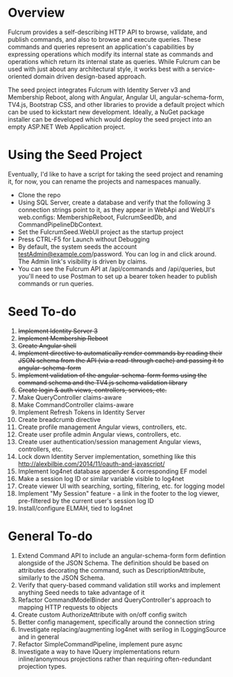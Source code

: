 Overview
======

Fulcrum provides a self-describing HTTP API to browse, validate, and publish commands, and also to browse and execute queries. These commands and queries represent an application's capabilities by expressing operations which modify its internal state as commands and operations which return its internal state as queries. While Fulcrum can be used with just about any architectural style, it works best with a service-oriented domain driven design-based approach. 

The seed project integrates Fulcrum with Identity Server v3 and Membership Reboot, along with Angular, Angular UI, angular-schema-form, TV4.js, Bootstrap CSS, and other libraries to provide a default project which can be used to kickstart new development. Ideally, a NuGet package installer can be developed which would deploy the seed project into an empty ASP.NET Web Application project.

Using the Seed Project
=======

Eventually, I'd like to have a script for taking the seed project and renaming it, for now, you can rename the projects and namespaces manually.

* Clone the repo
* Using SQL Server, create a database and verify that the following 3 connection strings point to it, as they appear in WebApi and WebUI's web.configs: MembershipReboot, FulcrumSeedDb, and CommandPipelineDbContext.
* Set the FulcrumSeed.WebUI project as the startup project
* Press CTRL-F5 for Launch without Debugging
* By default, the system seeds the account testAdmin@example.com/password. You can log in and click around. The Admin link's visibility is driven by claims.
* You can see the Fulcrum API at /api/commands and /api/queries, but you'll need to use Postman to set up a bearer token header to publish commands or run queries.

Seed To-do
=========
1. ~~Implement Identity Server 3~~
1. ~~Implement Membership Reboot~~
1. ~~Create Angular shell~~
1. ~~Implement directive to automatically render commands by reading their JSON schema from the API (via a read-through cache) and passing it to angular-schema-form~~
1. ~~Implement validation of the angular-schema-form forms using the command schema and the TV4.js schema validation library~~
1. ~~Create login & auth views, controllers, services, etc.~~
1. Make QueryController claims-aware
1. Make CommandController claims-aware
1. Implement Refresh Tokens in Identity Server 
1. Create breadcrumb directive
1. Create profile management Angular views, controllers, etc. 
1. Create user profile admin Angular views, controllers, etc. 
1. Create user authentication/session management Angular views, controllers, etc. 
1. Lock down Identity Server implementation, something like this http://alexbilbie.com/2014/11/oauth-and-javascript/
1. Implement log4net database appender & corresponding EF model 
1. Make a session log ID or similar variable visible to log4net 
1. Create viewer UI with searching, sorting, filtering, etc. for logging model
1. Implement "My Session" feature - a link in the footer to the log viewer, pre-filtered by the current user's session log ID 
1. Install/configure ELMAH, tied to log4net 


General To-do
=======
1. Extend Command API to include an angular-schema-form form defintion alongside of the JSON Schema. The definition should be based on attributes decorating the command, such as DescriptionAttribute, similarly to the JSON Schema.
1. Verify that query-based command validation still works and implement anything Seed needs to take advantage of it
1. Refactor CommandModelBinder and QueryController's approach to mapping HTTP requests to objects
1. Create custom AuthorizeAttribute with on/off config switch
1. Better config management, specifically around the connection string
1. Investigate replacing/augmenting log4net with serilog in ILoggingSource and in general
1. Refactor SimpleCommandPipeline, implement pure async
1. Investigate a way to have IQuery implementations return inline/anonymous projections rather than requiring often-redundant projection types.
